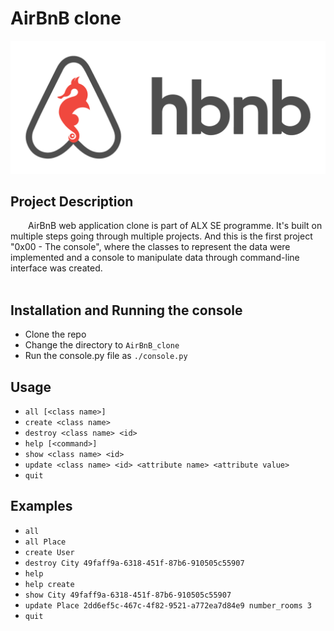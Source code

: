 <h1>AirBnB clone</h1>
<img src="hbnb_logo.png" alt="AirBnB logo" loading="lazy" style="width: 600px; height: auto;">
<h2>Project Description</h2>
<p>
&emsp;&emsp;AirBnB web application clone is part of ALX SE programme. It's built on multiple steps
going through multiple projects. And this is the first project "0x00 - The console",
where the classes to represent the data were implemented and a console to manipulate data through
command-line interface was created.<br><br>
</p>
<h2>Installation and Running the console</h2>
<ul>
<li>Clone the repo</li>
<li>Change the directory to <code>AirBnB_clone</code></li>
<li>Run the console.py file as <code>./console.py</code></li>
</ul>
<h2>Usage</h2>
<ul>
<li><code>all [&lt;class name&gt;]</code></li>
<li><code>create &lt;class name&gt;</code></li>
<li><code>destroy &lt;class name&gt; &lt;id&gt;</code></li>
<li><code>help [&lt;command&gt;]</code></li>
<li><code>show &lt;class name&gt; &lt;id&gt;</code></li>
<li><code>update &lt;class name&gt; &lt;id&gt; &lt;attribute name&gt; &lt;attribute value&gt;</code></li>
<li><code>quit</code></li>
</ul>
<h2>Examples</h2>
<ul>
<li><code>all</code></li>
<li><code>all Place</code></li>
<li><code>create User</code></li>
<li><code>destroy City 49faff9a-6318-451f-87b6-910505c55907</code></li>
<li><code>help</code></li>
<li><code>help create</code></li>
<li><code>show City 49faff9a-6318-451f-87b6-910505c55907</code></li>
<li><code>update Place 2dd6ef5c-467c-4f82-9521-a772ea7d84e9 number_rooms 3</code></li>
<li><code>quit</code></li>
</ul>
